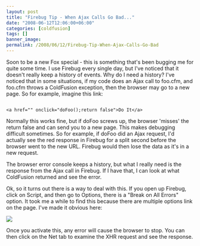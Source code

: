 ```yaml
---
layout: post
title: "Firebug Tip - When Ajax Calls Go Bad..."
date: "2008-06-12T12:06:00+06:00"
categories: [coldfusion]
tags: []
banner_image: 
permalink: /2008/06/12/Firebug-Tip-When-Ajax-Calls-Go-Bad
---
```


Soon to be a new Fox special - this is something that's been bugging me for quite some time. I use Firebug every single day, but I've noticed that it doesn't really keep a history of events. Why do I need a history? I've noticed that in some situations, if my code does an Ajax call to foo.cfm, and foo.cfm throws a ColdFusion exception, then the browser may go to a new page. So for example, imagine this link:
<!--more-->
<code>
&lt;a href="" onclick="doFoo();return false"&gt;Do It&lt;/a&gt;
</code>

Normally this works fine, but if doFoo screws up, the browser 'misses' the return false and can send you to a new page. This makes debugging difficult sometimes. So for example, if doFoo did an Ajax request, I'd actually see the red response in Firebug for a split second before the browser went to the new URL. Firebug would then lose the data as it's in a new request.

The browser error console keeps a history, but what I really need is the response from the Ajax call in Firebug. If I have that, I can look at what ColdFusion returned and see the error. 

Ok, so it turns out there is a way to deal with this. If you open up Firebug, click on Script, and then go to Options, there is a "Break on All Errors" option. It took me a while to find this because there are multiple options link on the page. I've made it obvious here:

<img src="https://static.raymondcamden.com/images/fb.jpg">

Once you activate this, any error will cause the browser to stop. You can then click on the Net tab to examine the XHR request and see the response.